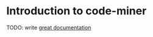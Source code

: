 # Introduction to code-miner

TODO: write [great documentation](http://jacobian.org/writing/what-to-write/)
